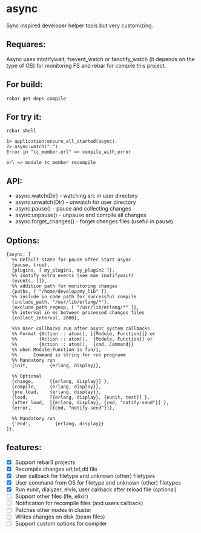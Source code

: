 # async
Sync inspired developer helper tools but very customizing.

## Requares:
Async uses intotifywait, fsevent_watch or fanotify_watch (it depends on the type of OS) for monitoring FS and rebar for compile this project.

## For build:
```
rebar get-deps compile
```

## For try it:
```
rebar shell

1> application:ensure_all_started(async).
2> async:watch(".").
Error in "tc_member.erl" => compile_with_error

erl => module tc_member recompile
```

## API:
* async:watch(Dir)   - watching src in user directory
* async:unwatch(Dir) - unwatch for user directory
* async:pause()   - pause and collecting changes
* async:unpause() - unpause and compile all changes
* async:forget_changes() - forget chenges files (useful in pause)

## Options:
```
{async, [
  %% Default state for pause after start async
  {pause, true},
  {plugins, [ my_plugin1, my_plugin2 ]},
  %% inotify extra events (see man inotifywait)
  {events, []},
  %% addition path for monitoring changes
  {paths, [ "/home/develop/my_lib" ]},
  %% include in code path for successful compile
  {include_path, "/usr/lib/erlang/*"},
  {exclude_path_regexp, [ "/usr/lib/erlang/*" ]},
  %% interval in ms between processed changes files
  {collect_interval, 2000},

  %%% User callbacks run after async system callbacks
  %% Format {Action :: atom(), [{Module, Function}]} or
  %%        {Action :: atom(),  {Module, Function}} or
  %%        {Action :: atom(),  {cmd, Command}}
  %% when Module:Function is fun/1,
  %%      Command is string for run programm
  %% Mandatory run
  {init,        {erlang, display}},

  %% Optional
  {change,      [{erlang, display}] },
  {compile,     {erlang, display}},
  {pre_load,    {erlang, display}},
  {load,        [{erlang, display}, {eunit, test}] },
  {after_load,  [{erlang, display}, {cmd, "notify-send"}] },
  {error,       [{cmd, "notify-send"}]},

  %% Mandatory run
  {'end',         {erlang, display}}
]}.
```

## features:
- [x] Support rebar3 projects
- [x] Recompile changes erl,hrl,dtl file
- [x] User callback for filetype and unknown (other) filetypes
- [x] User command from OS for filetype and unknown (other) filetypes
- [x] Run eunit, dialyzer, elvis, user callback after reload file (optional)
- [ ] Support other files (lfe, elixir)
- [ ] Notification for recompile files (and users callback)
- [ ] Patches other nodes in cluster
- [ ] Writes changes on disk (beam files)
- [ ] Support custom options for compiler
